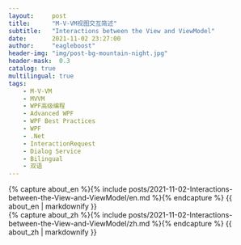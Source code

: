 ```yaml
---
layout:     post
title:      "M-V-VM视图交互简述"
subtitle:   "Interactions between the View and ViewModel"
date:       2021-11-02 23:27:00
author:     "eagleboost"
header-img: "img/post-bg-mountain-night.jpg"
header-mask:  0.3
catalog: true
multilingual: true
tags:
    - M-V-VM
    - MVVM
    - WPF高级编程
    - Advanced WPF
    - WPF Best Practices
    - WPF
    - .Net
    - InteractionRequest
    - Dialog Service
    - Bilingual
    - 双语
---
```


<!-- English Version -->
<div class="en post-container">
    {% capture about_en %}{% include posts/2021-11-02-Interactions-between-the-View-and-ViewModel/en.md %}{% endcapture %}
    {{ about_en | markdownify }}
</div>

<!-- Chinese Version -->
<div class="zh post-container">
    {% capture about_zh %}{% include posts/2021-11-02-Interactions-between-the-View-and-ViewModel/zh.md %}{% endcapture %}
    {{ about_zh | markdownify }}
</div>